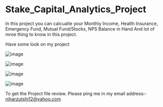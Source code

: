 # Stake_Capital_Analytics_Project

In this project you can calcualte your Monthly Income, Health Insurance, Emergency Fund, Mutual Fund/Stocks, NPS Balance in Hand
And lot of mroe thing to know in this project.

Have some look on my project

![image](https://user-images.githubusercontent.com/59330701/153747048-692da8a7-fb93-4710-aa21-f8512c93ccf1.png)


![image](https://user-images.githubusercontent.com/59330701/153747416-1b6bb20a-5b36-4f9f-aa20-939c0380c691.png)


![image](https://user-images.githubusercontent.com/59330701/153747073-24ad7fa7-7752-4e7d-88f3-bdf48f996952.png)


![image](https://user-images.githubusercontent.com/59330701/153747091-b806fe02-027b-45c8-959b-63ee181ac4c3.png)

To get the Project file review. Please ping me in my email address:- niharzutshi12@yahoo.com
